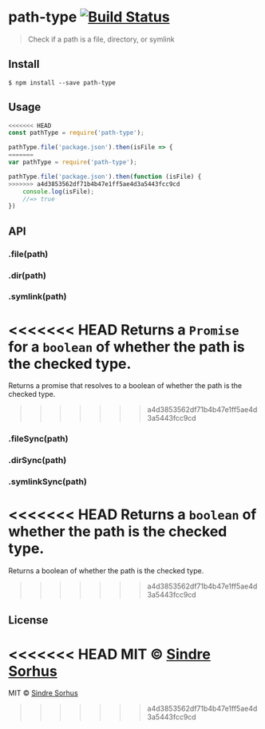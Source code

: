 # path-type [![Build Status](https://travis-ci.org/sindresorhus/path-type.svg?branch=master)](https://travis-ci.org/sindresorhus/path-type)

> Check if a path is a file, directory, or symlink


## Install

```
$ npm install --save path-type
```


## Usage

```js
<<<<<<< HEAD
const pathType = require('path-type');

pathType.file('package.json').then(isFile => {
=======
var pathType = require('path-type');

pathType.file('package.json').then(function (isFile) {
>>>>>>> a4d3853562df71b4b47e1ff5ae4d3a5443fcc9cd
	console.log(isFile);
	//=> true
})
```


## API

### .file(path)
### .dir(path)
### .symlink(path)

<<<<<<< HEAD
Returns a `Promise` for a `boolean` of whether the path is the checked type.
=======
Returns a promise that resolves to a boolean of whether the path is the checked type.
>>>>>>> a4d3853562df71b4b47e1ff5ae4d3a5443fcc9cd

### .fileSync(path)
### .dirSync(path)
### .symlinkSync(path)

<<<<<<< HEAD
Returns a `boolean` of whether the path is the checked type.
=======
Returns a boolean of whether the path is the checked type.
>>>>>>> a4d3853562df71b4b47e1ff5ae4d3a5443fcc9cd


## License

<<<<<<< HEAD
MIT © [Sindre Sorhus](https://sindresorhus.com)
=======
MIT © [Sindre Sorhus](http://sindresorhus.com)
>>>>>>> a4d3853562df71b4b47e1ff5ae4d3a5443fcc9cd
